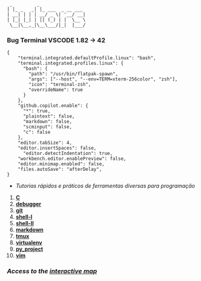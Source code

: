 ```
 _         _
| |_ _   _| |_ ___  _ __ ___
| __| | | | __/ _ \| '__/ __|
| |_| |_| | || (_) | |  \__ \
 \__|\__,_|\__\___/|_|  |___/
```

### Bug Terminal VSCODE 1.82 -> 42
```
{
    "terminal.integrated.defaultProfile.linux": "bash",
    "terminal.integrated.profiles.linux": {
      "bash": {
        "path": "/usr/bin/flatpak-spawn",
        "args": ["--host", "--env=TERM=xterm-256color", "zsh"],
        "icon": "terminal-zsh",
        "overrideName": true
      }
    },
    "github.copilot.enable": {
      "*": true,
      "plaintext": false,
      "markdown": false,
      "scminput": false,
      "c": false
    },
    "editor.tabSize": 4,
    "editor.insertSpaces": false,
	  "editor.detectIndentation": true,
    "workbench.editor.enablePreview": false,
    "editor.minimap.enabled": false,
    "files.autoSave": "afterDelay",
}
```
- *Tutorias rápidos e práticos de ferramentas diversas para programação*

1. [**C**](https://github.com/faleite/tutors/blob/main/src/C.md)
2. [**debugger**](https://github.com/faleite/tutors/blob/main/src/debugger.md)
3. [**git**](https://github.com/faleite/tutors/blob/main/src/git.md)
4. [**shell-I**](https://github.com/faleite/tutors/blob/main/src/shell_I.md)
5. [**shell-II**](https://github.com/faleite/tutors/blob/main/src/shell_II.md)
6. [**markdown**](https://github.com/faleite/tutors/blob/main/src/markdown.md)
7. [**tmux**](https://github.com/faleite/tutors/blob/main/src/tmux.md)
8. [**virtualenv**](https://github.com/faleite/tutors/blob/main/src/virtualenv.md)
9. [**py_project**](https://github.com/faleite/tutors/blob/main/src/projeto.md)
10. [**vim**](https://github.com/faleite/tutors/blob/main/src/vim.md)

### *Access to the [interactive map](https://faleite.github.io/tutors)*

